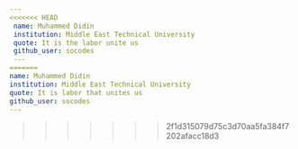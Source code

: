 ```yaml
---
<<<<<<< HEAD
 name: Muhammed Didin
 institution: Middle East Technical University
 quote: It is the labor unite us
 github_user: socodes
 ---
=======
name: Muhammed Didin
institution: Middle East Technical University
quote: It is labor that unites us
github_user: socodes
---
```

>>>>>>> 2f1d315079d75c3d70aa5fa384f7202afacc18d3
